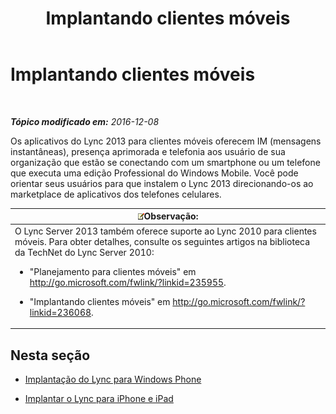 ﻿---
title: Implantando clientes móveis
TOCTitle: Implantando clientes móveis
ms:assetid: f6e237f8-f38c-4812-8fd8-c5202e7c4045
ms:mtpsurl: https://technet.microsoft.com/pt-br/library/Hh691005(v=OCS.15)
ms:contentKeyID: 49308635
ms.date: 12/10/2016
mtps_version: v=OCS.15
ms.translationtype: HT
---

# Implantando clientes móveis

 

_**Tópico modificado em:** 2016-12-08_

Os aplicativos do Lync 2013 para clientes móveis oferecem IM (mensagens instantâneas), presença aprimorada e telefonia aos usuário de sua organização que estão se conectando com um smartphone ou um telefone que executa uma edição Professional do Windows Mobile. Você pode orientar seus usuários para que instalem o Lync 2013 direcionando-os ao marketplace de aplicativos dos telefones celulares.

<table>
<colgroup>
<col style="width: 100%" />
</colgroup>
<thead>
<tr class="header">
<th><img src="images/Gg425756.note(OCS.15).gif" title="note" alt="note" />Observação:</th>
</tr>
</thead>
<tbody>
<tr class="odd">
<td>O Lync Server 2013 também oferece suporte ao Lync 2010 para clientes móveis. Para obter detalhes, consulte os seguintes artigos na biblioteca da TechNet do Lync Server 2010:
<ul>
<li><p>&quot;Planejamento para clientes móveis&quot; em <a href="http://go.microsoft.com/fwlink/?linkid=235955" class="uri">http://go.microsoft.com/fwlink/?linkid=235955</a>.</p></li>
<li><p>&quot;Implantando clientes móveis&quot; em <a href="http://go.microsoft.com/fwlink/?linkid=236068" class="uri">http://go.microsoft.com/fwlink/?linkid=236068</a>.</p></li>
</ul></td>
</tr>
</tbody>
</table>


## Nesta seção

  - [Implantação do Lync para Windows Phone](lync-server-2013-deploying-lync-for-windows-phone.md)

  - [Implantar o Lync para iPhone e iPad](lync-server-2013-deploying-lync-for-iphone-and-ipad.md)

